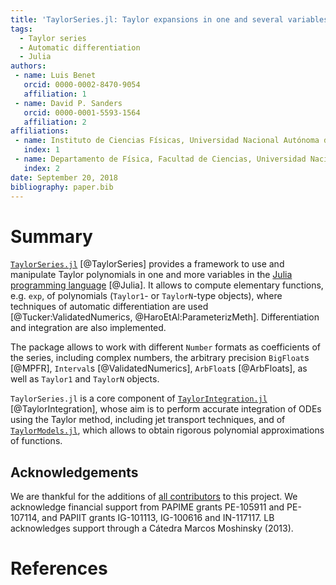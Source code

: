 ```yaml
---
title: 'TaylorSeries.jl: Taylor expansions in one and several variables in Julia'
tags:
  - Taylor series
  - Automatic differentiation
  - Julia
authors:
 - name: Luis Benet
   orcid: 0000-0002-8470-9054
   affiliation: 1
 - name: David P. Sanders
   orcid: 0000-0001-5593-1564
   affiliation: 2
affiliations:
 - name: Instituto de Ciencias Físicas, Universidad Nacional Autónoma de México (UNAM)
   index: 1
 - name: Departamento de Física, Facultad de Ciencias, Universidad Nacional Autónoma de México (UNAM)
   index: 2
date: September 20, 2018
bibliography: paper.bib
---
```


# Summary

[`TaylorSeries.jl`](https://github.com/JuliaDiff/TaylorSeries.jl)
[@TaylorSeries] provides a framework to use and manipulate
Taylor polynomials in one and more variables
in the [Julia programming language](https://julialang.org) [@Julia]. It allows to compute
elementary functions, e.g. `exp`, of
polynomials (`Taylor1`- or `TaylorN`-type objects), where
techniques of automatic differentiation are used
[@Tucker:ValidatedNumerics, @HaroEtAl:ParameterizMeth]. Differentiation and
integration are also implemented.

The package allows to work with different `Number` formats
as coefficients of the series, including complex numbers,
the arbitrary precision `BigFloat`s [@MPFR],
`Interval`s [@ValidatedNumerics], `ArbFloat`s [@ArbFloats],
as well as `Taylor1` and `TaylorN` objects.

`TaylorSeries.jl` is a core component of
[`TaylorIntegration.jl`](https://github.com/PerezHz/TaylorIntegration.jl)
[@TaylorIntegration], whose aim is to perform accurate integration
of ODEs using the Taylor method, including jet transport techniques,
and of
[`TaylorModels.jl`](https://github.com/JuliaIntervals/TaylorModels.jl),
which allows to obtain rigorous polynomial approximations of functions.

## Acknowledgements

We are thankful for the additions of
[all contributors](https://github.com/JuliaDiff/TaylorSeries.jl/graphs/contributors)
to this project. We acknowledge financial support from PAPIME grants
PE-105911 and PE-107114, and PAPIIT grants IG-101113, IG-100616
and IN-117117. LB acknowledges support through a Cátedra Marcos Moshinsky (2013).

# References
